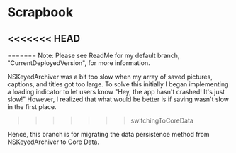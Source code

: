 # Scrapbook

<<<<<<< HEAD
-------
=======
Note: Please see ReadMe for my default branch, "CurrentDeployedVersion", for more information. <br /> 

NSKeyedArchiver was a bit too slow when my array of saved pictures, captions, and titles got too large. To solve this initially I began implementing a loading indicator to let users know "Hey, the app hasn't crashed! It's just slow!" However, I realized that what would be better is if saving wasn't slow in the first place. 
>>>>>>> switchingToCoreData

Hence, this branch is for migrating the data persistence method from NSKeyedArchiver to Core Data.
